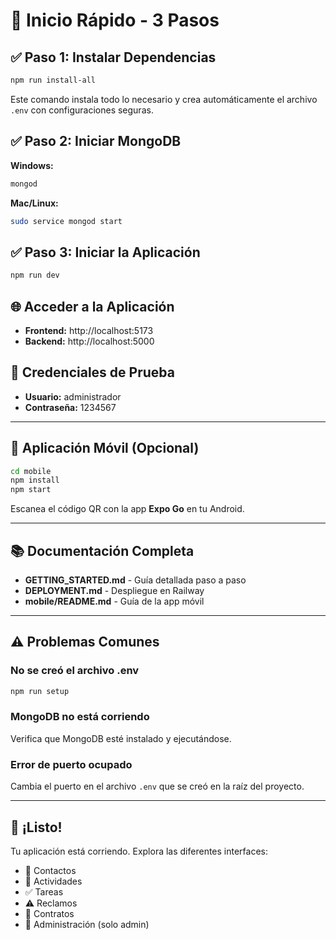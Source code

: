 # 🚀 Inicio Rápido - 3 Pasos

## ✅ Paso 1: Instalar Dependencias

```bash
npm run install-all
```

Este comando instala todo lo necesario y crea automáticamente el archivo `.env` con configuraciones seguras.

## ✅ Paso 2: Iniciar MongoDB

**Windows:**
```bash
mongod
```

**Mac/Linux:**
```bash
sudo service mongod start
```

## ✅ Paso 3: Iniciar la Aplicación

```bash
npm run dev
```

## 🌐 Acceder a la Aplicación

- **Frontend:** http://localhost:5173
- **Backend:** http://localhost:5000

## 👤 Credenciales de Prueba

- **Usuario:** administrador
- **Contraseña:** 1234567

---

## 📱 Aplicación Móvil (Opcional)

```bash
cd mobile
npm install
npm start
```

Escanea el código QR con la app **Expo Go** en tu Android.

---

## 📚 Documentación Completa

- **GETTING_STARTED.md** - Guía detallada paso a paso
- **DEPLOYMENT.md** - Despliegue en Railway
- **mobile/README.md** - Guía de la app móvil

---

## ⚠️ Problemas Comunes

### No se creó el archivo .env
```bash
npm run setup
```

### MongoDB no está corriendo
Verifica que MongoDB esté instalado y ejecutándose.

### Error de puerto ocupado
Cambia el puerto en el archivo `.env` que se creó en la raíz del proyecto.

---

## 🎉 ¡Listo!

Tu aplicación está corriendo. Explora las diferentes interfaces:
- 📇 Contactos
- 📅 Actividades  
- ✅ Tareas
- ⚠️ Reclamos
- 📄 Contratos
- 👥 Administración (solo admin)
